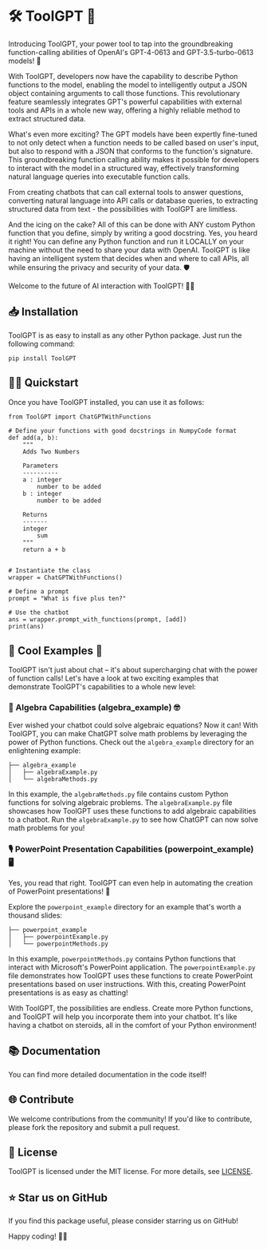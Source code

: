# 🛠️ ToolGPT 🤖

Introducing ToolGPT, your power tool to tap into the groundbreaking function-calling abilities of OpenAI's GPT-4-0613 and GPT-3.5-turbo-0613 models! 🚀

With ToolGPT, developers now have the capability to describe Python functions to the model, enabling the model to intelligently output a JSON object containing arguments to call those functions. This revolutionary feature seamlessly integrates GPT's powerful capabilities with external tools and APIs in a whole new way, offering a highly reliable method to extract structured data.

What's even more exciting? The GPT models have been expertly fine-tuned to not only detect when a function needs to be called based on user's input, but also to respond with a JSON that conforms to the function's signature. This groundbreaking function calling ability makes it possible for developers to interact with the model in a structured way, effectively transforming natural language queries into executable function calls. 

From creating chatbots that can call external tools to answer questions, converting natural language into API calls or database queries, to extracting structured data from text - the possibilities with ToolGPT are limitless.

And the icing on the cake? All of this can be done with ANY custom Python function that you define, simply by writing a good docstring. Yes, you heard it right! You can define any Python function and run it LOCALLY on your machine without the need to share your data with OpenAI. ToolGPT is like having an intelligent system that decides when and where to call APIs, all while ensuring the privacy and security of your data. 🛡️ 

Welcome to the future of AI interaction with ToolGPT! 🚀🚀


## 📥 Installation

ToolGPT is as easy to install as any other Python package. Just run the following command:

```
pip install ToolGPT
```

## 🏃‍♀️ Quickstart

Once you have ToolGPT installed, you can use it as follows:

```
from ToolGPT import ChatGPTWithFunctions

# Define your functions with good docstrings in NumpyCode format
def add(a, b):
    """
    Adds Two Numbers

    Parameters
    ----------
    a : integer
        number to be added
    b : integer
        number to be added

    Returns
    -------
    integer
        sum
    """
    return a + b


# Instantiate the class
wrapper = ChatGPTWithFunctions()

# Define a prompt
prompt = "What is five plus ten?"

# Use the chatbot
ans = wrapper.prompt_with_functions(prompt, [add])
print(ans)
```

## 🎉 Cool Examples 🚀

ToolGPT isn't just about chat – it's about supercharging chat with the power of function calls! Let's have a look at two exciting examples that demonstrate ToolGPT's capabilities to a whole new level:

### 🧮 Algebra Capabilities (algebra_example) 🤓

Ever wished your chatbot could solve algebraic equations? Now it can! With ToolGPT, you can make ChatGPT solve math problems by leveraging the power of Python functions. Check out the `algebra_example` directory for an enlightening example:

```
├── algebra_example
│   ├── algebraExample.py
│   └── algebraMethods.py
```

In this example, the `algebraMethods.py` file contains custom Python functions for solving algebraic problems. The `algebraExample.py` file showcases how ToolGPT uses these functions to add algebraic capabilities to a chatbot. Run the `algebraExample.py` to see how ChatGPT can now solve math problems for you!

### 🎙️ PowerPoint Presentation Capabilities (powerpoint_example) 🖥️

Yes, you read that right. ToolGPT can even help in automating the creation of PowerPoint presentations! 🎉

Explore the `powerpoint_example` directory for an example that's worth a thousand slides:

```
├── powerpoint_example
│   ├── powerpointExample.py
│   └── powerpointMethods.py
```

In this example, `powerpointMethods.py` contains Python functions that interact with Microsoft's PowerPoint application. The `powerpointExample.py` file demonstrates how ToolGPT uses these functions to create PowerPoint presentations based on user instructions. With this, creating PowerPoint presentations is as easy as chatting!

With ToolGPT, the possibilities are endless. Create more Python functions, and ToolGPT will help you incorporate them into your chatbot. It's like having a chatbot on steroids, all in the comfort of your Python environment!


## 📚 Documentation

You can find more detailed documentation in the code itself!

## 🌐 Contribute

We welcome contributions from the community! If you'd like to contribute, please fork the repository and submit a pull request.

## 📄 License

ToolGPT is licensed under the MIT license. For more details, see [LICENSE](./LICENSE).

## ⭐ Star us on GitHub

If you find this package useful, please consider starring us on GitHub!

Happy coding! 🚀🚀
